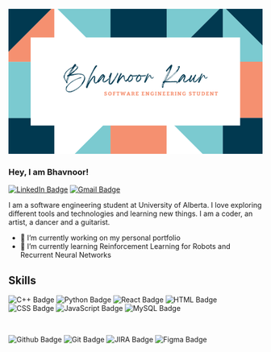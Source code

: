 ![Bhavnoor GitHub Banner](./assets/Bhavnoor-Github-Banner.png)
### Hey, I am Bhavnoor!

[![LinkedIn Badge](https://img.shields.io/badge/LinkedIn-Profile-informational?style=flat&logo=linkedin&logoColor=white&color=0D76A8)](https://www.linkedin.com/in/bhavnoor-kaur/)
[![Gmail Badge](https://img.shields.io/badge/Gmail-Contact-blue?style=flat&logo=gmail&logoColor=white&color=0D76A8)](https://mail.google.com/mail/?view=cm&fs=1&tf=1&to=bhavnoorks@gmail.com)

I am a software engineering student at University of Alberta. I love exploring different tools and technologies and learning new things. I am a coder, an artist, a dancer and a guitarist. 

- 🔭 I’m currently working on my personal portfolio
- 🌱 I’m currently learning Reinforcement Learning for Robots and Recurrent Neural Networks



## Skills
![C++ Badge](https://img.shields.io/badge/Code-C++-2c9c91?style=flat&logo=cplusplus&logoColor=white)
![Python Badge](https://img.shields.io/badge/Code-Python-2c9c91?style=flat&logo=python&logoColor=white)
![React Badge](https://img.shields.io/badge/Code-React-2c9c91?style=flat&logo=react&logoColor=white)
![HTML Badge](https://img.shields.io/badge/Code-HTML-2c9c91?style=flat&logo=html5&logoColor=white)
![CSS Badge](https://img.shields.io/badge/Style-CSS-2c9c91?style=flat&logo=css3&logoColor=white)
![JavaScript Badge](https://img.shields.io/badge/Code-JavaScript-2c9c91?style=flat&logo=javascript&logoColor=white)
![MySQL Badge](https://img.shields.io/badge/Code-MySQL-2c9c91?style=flat&logo=mysql&logoColor=white)

<br>

![Github Badge](https://img.shields.io/badge/Tools-GitHub-2c9c91?style=flat&logo=github&logoColor=white)
![Git Badge](https://img.shields.io/badge/Tools-Git-2c9c91?style=flat&logo=git&logoColor=white)
![JIRA Badge](https://img.shields.io/badge/Tools-JIRA-2c9c91?style=flat&logo=JIRA-Software&logoColor=white)
![Figma Badge](https://img.shields.io/badge/Tools-Figma-2c9c91?style=flat&logo=figma&logoColor=white)



<!--
**Bhavnoor-Kaur/Bhavnoor-Kaur** is a ✨ _special_ ✨ repository because its `README.md` (this file) appears on your GitHub profile.

Here are some ideas to get you started:

- 🔭 I’m currently working on ...
- 🌱 I’m currently learning ...
- 👯 I’m looking to collaborate on ...
- 🤔 I’m looking for help with ...
- 💬 Ask me about ...
- 📫 How to reach me: ...
- 😄 Pronouns: ...
- ⚡ Fun fact: ...
-->
